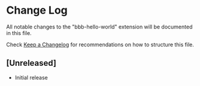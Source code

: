 # Change Log

All notable changes to the "bbb-hello-world" extension will be documented in this file.

Check [Keep a Changelog](http://keepachangelog.com/) for recommendations on how to structure this file.

## [Unreleased]

- Initial release